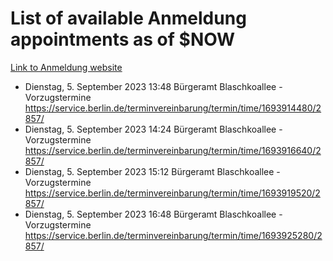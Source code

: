 # List of available Anmeldung appointments as of $NOW
[Link to Anmeldung website](https://service.berlin.de/terminvereinbarung/termin/tag.php?termin=1&anliegen[]=120686&dienstleisterlist=122210,122217,327316,122219,327312,122227,327314,122231,327346,122243,327348,122254,122252,329742,122260,329745,122262,329748,122271,327278,122273,327274,122277,327276,330436,122280,327294,122282,327290,122284,327292,122291,327270,122285,327266,122286,327264,122296,327268,150230,329760,122297,327286,122294,327284,122312,329763,122314,329775,122304,327330,122311,327334,122309,327332,317869,122281,327352,122279,329772,122283,122276,327324,122274,327326,122267,329766,122246,327318,122251,327320,122257,327322,122208,327298,122226,327300&herkunft=http%3A%2F%2Fservice.berlin.de%2Fdienstleistung%2F120686%2F)
- Dienstag, 5. September 2023 13:48 Bürgeramt Blaschkoallee - Vorzugstermine https://service.berlin.de/terminvereinbarung/termin/time/1693914480/2857/
- Dienstag, 5. September 2023 14:24 Bürgeramt Blaschkoallee - Vorzugstermine https://service.berlin.de/terminvereinbarung/termin/time/1693916640/2857/
- Dienstag, 5. September 2023 15:12 Bürgeramt Blaschkoallee - Vorzugstermine https://service.berlin.de/terminvereinbarung/termin/time/1693919520/2857/
- Dienstag, 5. September 2023 16:48 Bürgeramt Blaschkoallee - Vorzugstermine https://service.berlin.de/terminvereinbarung/termin/time/1693925280/2857/
